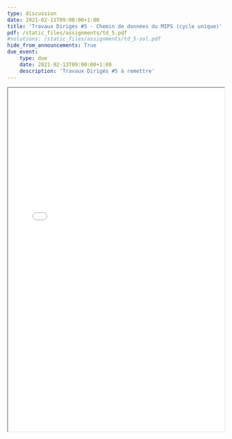```yaml
---
type: discussion
date: 2021-02-11T09:00:00+1:00
title: 'Travaux Dirigés #5 - Chemin de données du MIPS (cycle unique)'
pdf: /static_files/assignments/td_5.pdf
#solutions: /static_files/assignments/td_5-sol.pdf
hide_from_announcements: True
due_event:
    type: due
    date: 2021-02-13T09:00:00+1:00
    description: 'Travaux Dirigés #5 à remettre'
---
```

<iframe src="{{ page.pdf | prepend: site.baseurl | prepend : site.url}}" width="100%" height="800em"></iframe>
